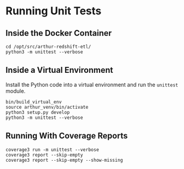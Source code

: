 # Running Unit Tests

## Inside the Docker Container

```shell
cd /opt/src/arthur-redshift-etl/
python3 -m unittest --verbose
```

## Inside a Virtual Environment

Install the Python code into a virtual environment and run the `unittest` module.

```shell
bin/build_virtual_env
source arthur_venv/bin/activate
python3 setup.py develop
python3 -m unittest --verbose
```

## Running With Coverage Reports

```shell
coverage3 run -m unittest --verbose
coverage3 report --skip-empty
coverage3 report --skip-empty --show-missing
```

